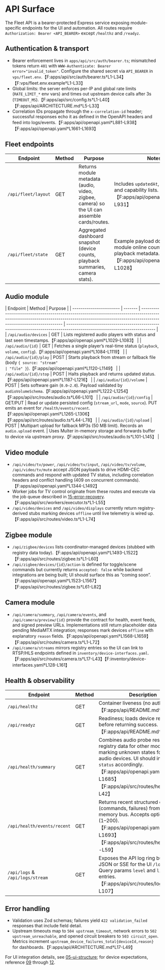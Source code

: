 # API Surface

The Fleet API is a bearer-protected Express service exposing module-specific endpoints for the UI and automation. All routes require `Authorization: Bearer <API_BEARER>` except `/healthz` and `/readyz`.

## Authentication & transport

- Bearer enforcement lives in `apps/api/src/auth/bearer.ts`; mismatched tokens return `401` with `WWW-Authenticate: Bearer error="invalid_token"`. Configure the shared secret via `API_BEARER` in `vps/fleet.env`.【F:apps/api/src/auth/bearer.ts†L1-L34】【F:vps/fleet.env.example†L1-L33】
- Global limits: the server enforces per-IP and global rate limits (`RATE_LIMIT_*` env vars) and times out upstream device calls after 3s (`TIMEOUT_MS`).【F:apps/api/src/config.ts†L1-L40】【F:apps/api/ARCHITECTURE.md†L5-L33】
- Correlation IDs propagate through the `x-correlation-id` header; successful responses echo it as defined in the OpenAPI headers and feed into logs/events.【F:apps/api/openapi.yaml†L881-L938】【F:apps/api/openapi.yaml†L1661-L1693】

## Fleet endpoints

| Endpoint            | Method | Purpose                                                                                     | Notes                                                                                                           |
| ------------------- | ------ | ------------------------------------------------------------------------------------------- | --------------------------------------------------------------------------------------------------------------- |
| `/api/fleet/layout` | GET    | Returns module metadata (audio, video, zigbee, camera) so the UI can assemble cards/routes. | Includes `updatedAt`, module IDs, and capability lists.【F:apps/api/openapi.yaml†L881-L931】                    |
| `/api/fleet/state`  | GET    | Aggregated dashboard snapshot (device counts, playback summaries, camera stats).            | Example payload documents per-module online counts and playback metadata.【F:apps/api/openapi.yaml†L939-L1028】 |

## Audio module

| Endpoint                 | Method  | Purpose                                                                                                                                                                                            |
| ------------------------ | ------- | -------------------------------------------------------------------------------------------------------------------------------------------------------------------------------------------------- | --------------------------------------------------------------------------------------------------------------------------- |
| `/api/audio/devices`     | GET     | Lists registered audio players with status and last seen timestamps.【F:apps/api/openapi.yaml†L1029-L1083】                                                                                        |
| `/api/audio/{id}`        | GET     | Fetches a single player’s real-time status (`playback`, `volume`, `config`).【F:apps/api/openapi.yaml†L1084-L1119】                                                                                |
| `/api/audio/{id}/play`   | POST    | Starts playback from stream or fallback file (body `{ source: "stream"                                                                                                                             | "file" }`).【F:apps/api/openapi.yaml†L1120-L1149】                                                                          |
| `/api/audio/{id}/stop`   | POST    | Halts playback and returns updated status.【F:apps/api/openapi.yaml†L1187-L1216】                                                                                                                  |
| `/api/audio/{id}/volume` | POST    | Sets software gain (`0.0–2.0`). Payload validated by `audioVolumeSchema`.【F:apps/api/openapi.yaml†L1222-L1254】【F:apps/api/src/routes/audio.ts†L66-L101】                                        |
| `/api/audio/{id}/config` | GET/PUT | Read or update persisted config (`stream_url`, `mode`, `source`). PUT emits an event for `/health/events/recent`.【F:apps/api/openapi.yaml†L1265-L1306】【F:apps/api/src/routes/audio.ts†L44-L78】 |
| `/api/audio/{id}/upload` | POST    | Multipart upload for fallback MP3s (50 MB limit). Records an `audio.upload` event.                                                                                                                 | Uses Multer in-memory storage and forwards buffer to device via upstream proxy.【F:apps/api/src/routes/audio.ts†L101-L145】 |

## Video module

- `/api/video/tv/power`, `/api/video/tv/input`, `/api/video/tv/volume`, `/api/video/tv/mute` accept JSON payloads to drive HDMI-CEC commands and respond with updated TV status, including correlation headers and conflict handling (409 on concurrent commands).【F:apps/api/openapi.yaml†L1344-L1492】
- Worker jobs for TV control originate from these routes and execute via the job queue described in [15-error-recovery](./15-error-recovery.md).【F:apps/api/src/workers/executor.ts†L1-L55】
- `/api/video/devices` and `/api/video/displays` currently return registry-derived stubs marking devices `offline` until live telemetry is wired up.【F:apps/api/src/routes/video.ts†L1-L74】

## Zigbee module

- `/api/zigbee/devices` lists coordinator-managed devices (stubbed with registry data today).【F:apps/api/openapi.yaml†L1493-L1522】【F:apps/api/src/routes/zigbee.ts†L1-L60】
- `/api/zigbee/devices/{id}/action` is defined for toggle/scene commands but currently returns `accepted: false` while backend integrations are being built; UI should surface this as “coming soon”.【F:apps/api/openapi.yaml†L1523-L1567】【F:apps/api/src/routes/zigbee.ts†L61-L82】

## Camera module

- `/api/camera/summary`, `/api/camera/events`, and `/api/camera/preview/{id}` provide the contract for health, event feeds, and signed preview URLs. Implementations still return placeholder data pending MediaMTX integration; responses mark devices `offline` with explanatory `reason` fields.【F:apps/api/openapi.yaml†L1568-L1659】【F:apps/api/src/routes/camera.ts†L1-L72】
- `/api/camera/streams` mirrors registry entries so the UI can link to RTSP/HLS endpoints defined in `inventory/device-interfaces.yaml`.【F:apps/api/src/routes/camera.ts†L17-L43】【F:inventory/device-interfaces.yaml†L128-L161】

## Health & observability

| Endpoint                         | Method | Description                                                                                                                                                                                                                                 |
| -------------------------------- | ------ | ------------------------------------------------------------------------------------------------------------------------------------------------------------------------------------------------------------------------------------------- |
| `/api/healthz`                   | GET    | Container liveness (no auth).【F:apps/api/README.md†L12-L36】                                                                                                                                                                               |
| `/api/readyz`                    | GET    | Readiness; loads device registry before returning success.【F:apps/api/README.md†L32-L56】                                                                                                                                                  |
| `/api/health/summary`            | GET    | Combines audio probe results with registry data for other modules, marking unknown states for non-audio devices. UI should interpret `status` accordingly.【F:apps/api/openapi.yaml†L1661-L1685】【F:apps/api/src/routes/health.ts†L1-L42】 |
| `/api/health/events/recent`      | GET    | Returns recent structured events (commands, failures) from in-memory bus. Accepts optional `limit` (1–200).【F:apps/api/openapi.yaml†L1686-L1693】【F:apps/api/src/routes/health.ts†L44-L59】                                               |
| `/api/logs` & `/api/logs/stream` | GET    | Exposes the API log ring buffer over JSON or SSE for the UI `/logs` view. Query params `level` and `limit` filter entries.【F:apps/api/src/routes/logs.ts†L1-L107】                                                                         |

## Error handling

- Validation uses Zod schemas; failures yield `422 validation_failed` responses that include field detail.
- Upstream timeouts map to `504 upstream_timeout`, network errors to `502 upstream_unreachable`, and opened circuit breakers to `503 circuit_open`. Metrics increment `upstream_device_failures_total{deviceId,reason}` for dashboards.【F:apps/api/ARCHITECTURE.md†L17-L49】

For UI integration details, see [05-ui-structure](./05-ui-structure.md); for device expectations, reference [09](./09-audio-operations.md) through [12](./12-zigbee-operations.md).
